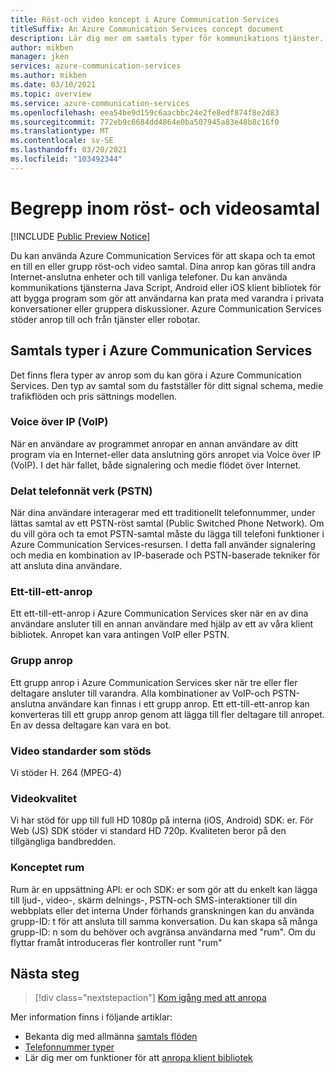 ```yaml
---
title: Röst-och video koncept i Azure Communication Services
titleSuffix: An Azure Communication Services concept document
description: Lär dig mer om samtals typer för kommunikations tjänster.
author: mikben
manager: jken
services: azure-communication-services
ms.author: mikben
ms.date: 03/10/2021
ms.topic: overview
ms.service: azure-communication-services
ms.openlocfilehash: eea54be9d159c6aacbbc24e2fe8edf874f8e2d83
ms.sourcegitcommit: 772eb9c6684dd4864e0ba507945a83e48b8c16f0
ms.translationtype: MT
ms.contentlocale: sv-SE
ms.lasthandoff: 03/20/2021
ms.locfileid: "103492344"
---
```

# <a name="voice-and-video-concepts"></a>Begrepp inom röst- och videosamtal

[!INCLUDE [Public Preview Notice](../../includes/public-preview-include.md)]


Du kan använda Azure Communication Services för att skapa och ta emot en till en eller grupp röst-och video samtal. Dina anrop kan göras till andra Internet-anslutna enheter och till vanliga telefoner. Du kan använda kommunikations tjänsterna Java Script, Android eller iOS klient bibliotek för att bygga program som gör att användarna kan prata med varandra i privata konversationer eller gruppera diskussioner. Azure Communication Services stöder anrop till och från tjänster eller robotar.

## <a name="call-types-in-azure-communication-services"></a>Samtals typer i Azure Communication Services

Det finns flera typer av anrop som du kan göra i Azure Communication Services. Den typ av samtal som du fastställer för ditt signal schema, medie trafikflöden och pris sättnings modellen.

### <a name="voice-over-ip-voip"></a>Voice över IP (VoIP)

När en användare av programmet anropar en annan användare av ditt program via en Internet-eller data anslutning görs anropet via Voice över IP (VoIP). I det här fallet, både signalering och medie flödet över Internet.

### <a name="public-switched-telephone-network-pstn"></a>Delat telefonnät verk (PSTN)

När dina användare interagerar med ett traditionellt telefonnummer, under lättas samtal av ett PSTN-röst samtal (Public Switched Phone Network). Om du vill göra och ta emot PSTN-samtal måste du lägga till telefoni funktioner i Azure Communication Services-resursen. I detta fall använder signalering och media en kombination av IP-baserade och PSTN-baserade tekniker för att ansluta dina användare.

### <a name="one-to-one-call"></a>Ett-till-ett-anrop

Ett ett-till-ett-anrop i Azure Communication Services sker när en av dina användare ansluter till en annan användare med hjälp av ett av våra klient bibliotek. Anropet kan vara antingen VoIP eller PSTN.

### <a name="group-call"></a>Grupp anrop

Ett grupp anrop i Azure Communication Services sker när tre eller fler deltagare ansluter till varandra. Alla kombinationer av VoIP-och PSTN-anslutna användare kan finnas i ett grupp anrop. Ett ett-till-ett-anrop kan konverteras till ett grupp anrop genom att lägga till fler deltagare till anropet. En av dessa deltagare kan vara en bot.

### <a name="supported-video-standards"></a>Video standarder som stöds
Vi stöder H. 264 (MPEG-4)

### <a name="video-quality"></a>Videokvalitet 
Vi har stöd för upp till full HD 1080p på interna (iOS, Android) SDK: er. För Web (JS) SDK stöder vi standard HD 720p. Kvaliteten beror på den tillgängliga bandbredden.

### <a name="rooms-concept"></a>Konceptet rum
Rum är en uppsättning API: er och SDK: er som gör att du enkelt kan lägga till ljud-, video-, skärm delnings-, PSTN-och SMS-interaktioner till din webbplats eller det interna
Under förhands granskningen kan du använda grupp-ID: t för att ansluta till samma konversation. Du kan skapa så många grupp-ID: n som du behöver och avgränsa användarna med "rum". Om du flyttar framåt introduceras fler kontroller runt "rum"

## <a name="next-steps"></a>Nästa steg

> [!div class="nextstepaction"]
> [Kom igång med att anropa](../../quickstarts/voice-video-calling/getting-started-with-calling.md)

Mer information finns i följande artiklar:
- Bekanta dig med allmänna [samtals flöden](../call-flows.md)
- [Telefonnummer typer](../telephony-sms/plan-solution.md)
- Lär dig mer om funktioner för att [anropa klient bibliotek](../voice-video-calling/calling-sdk-features.md)
